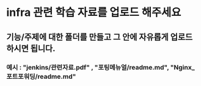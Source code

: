 # infra 관련 학습 자료를 업로드 해주세요

## 기능/주제에 대한 폴더를 만들고 그 안에 자유롭게 업로드 하시면 됩니다.

### 예시 : "jenkins/관련자료.pdf" , "포팅메뉴얼/readme.md", "Nginx_포트포워딩/readme.md"